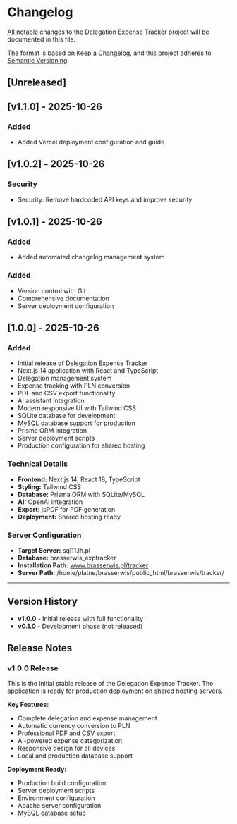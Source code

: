 # Changelog

All notable changes to the Delegation Expense Tracker project will be documented in this file.

The format is based on [Keep a Changelog](https://keepachangelog.com/en/1.0.0/),
and this project adheres to [Semantic Versioning](https://semver.org/spec/v2.0.0.html).

## [Unreleased]

## [v1.1.0] - 2025-10-26

### Added
- Added Vercel deployment configuration and guide


## [v1.0.2] - 2025-10-26

### Security
- Security: Remove hardcoded API keys and improve security


## [v1.0.1] - 2025-10-26

### Added
- Added automated changelog management system


### Added
- Version control with Git
- Comprehensive documentation
- Server deployment configuration

## [1.0.0] - 2025-10-26

### Added
- Initial release of Delegation Expense Tracker
- Next.js 14 application with React and TypeScript
- Delegation management system
- Expense tracking with PLN conversion
- PDF and CSV export functionality
- AI assistant integration
- Modern responsive UI with Tailwind CSS
- SQLite database for development
- MySQL database support for production
- Prisma ORM integration
- Server deployment scripts
- Production configuration for shared hosting

### Technical Details
- **Frontend:** Next.js 14, React 18, TypeScript
- **Styling:** Tailwind CSS
- **Database:** Prisma ORM with SQLite/MySQL
- **AI:** OpenAI integration
- **Export:** jsPDF for PDF generation
- **Deployment:** Shared hosting ready

### Server Configuration
- **Target Server:** sql11.lh.pl
- **Database:** brasserwis_exptracker
- **Installation Path:** www.brasserwis.pl/tracker
- **Server Path:** /home/platne/brasserwis/public_html/brasserwis/tracker/

---

## Version History

- **v1.0.0** - Initial release with full functionality
- **v0.1.0** - Development phase (not released)

## Release Notes

### v1.0.0 Release
This is the initial stable release of the Delegation Expense Tracker. The application is ready for production deployment on shared hosting servers.

**Key Features:**
- Complete delegation and expense management
- Automatic currency conversion to PLN
- Professional PDF and CSV export
- AI-powered expense categorization
- Responsive design for all devices
- Local and production database support

**Deployment Ready:**
- Production build configuration
- Server deployment scripts
- Environment configuration
- Apache server configuration
- MySQL database setup
